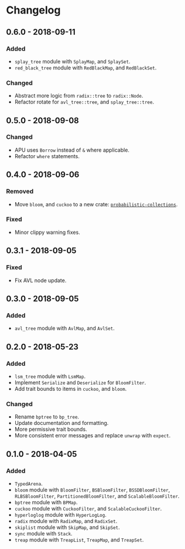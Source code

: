 # Changelog

## 0.6.0 - 2018-09-11

### Added

 - `splay_tree` module with `SplayMap`, and `SplaySet`.
 - `red_black_tree` module with `RedBlackMap`, and `RedBlackSet`.

### Changed

 - Abstract more logic from `radix::tree` to `radix::Node`.
 - Refactor rotate for `avl_tree::tree`, and `splay_tree::tree`.

## 0.5.0 - 2018-09-08

### Changed

 - APU uses `Borrow` instead of `&` where applicable.
 - Refactor `where` statements.

## 0.4.0 - 2018-09-06

### Removed

 - Move `bloom`, and `cuckoo` to a new crate:
   [`probabilistic-collections`](https://crates.io/crates/probabilistic-collections).

### Fixed

 - Minor clippy warning fixes.

## 0.3.1 - 2018-09-05

### Fixed

 - Fix AVL node update.

## 0.3.0 - 2018-09-05

### Added

 - `avl_tree` module with `AvlMap`, and `AvlSet`.

## 0.2.0 - 2018-05-23

### Added

 - `lsm_tree` module with `LsmMap`.
 - Implement `Serialize` and `Deserialize` for `BloomFilter`.
 - Add trait bounds to items in `cuckoo`, and `bloom`.

### Changed

 - Rename `bptree` to `bp_tree`.
 - Update documentation and formatting.
 - More permissive trait bounds.
 - More consistent error messages and replace `unwrap` with `expect`.

## 0.1.0 - 2018-04-05

### Added

 - `TypedArena`.
 - `bloom` module with `BloomFilter`, `BSBloomFilter`, `BSSDBloomFilter`, `RLBSBloomFilter`,
   `PartitionedBloomFilter`, and `ScalableBloomFilter`.
 - `bptree` module with `BPMap`.
 - `cuckoo` module with `CuckooFilter`, and `ScalableCuckooFilter`.
 - `hyperloglog` module with `HyperLogLog`.
 - `radix` module with `RadixMap`, and `RadixSet`.
 - `skiplist` module with `SkipMap`, and `SkipSet`.
 - `sync` module with `Stack`.
 - `treap` module with `TreapList`, `TreapMap`, and `TreapSet`.

